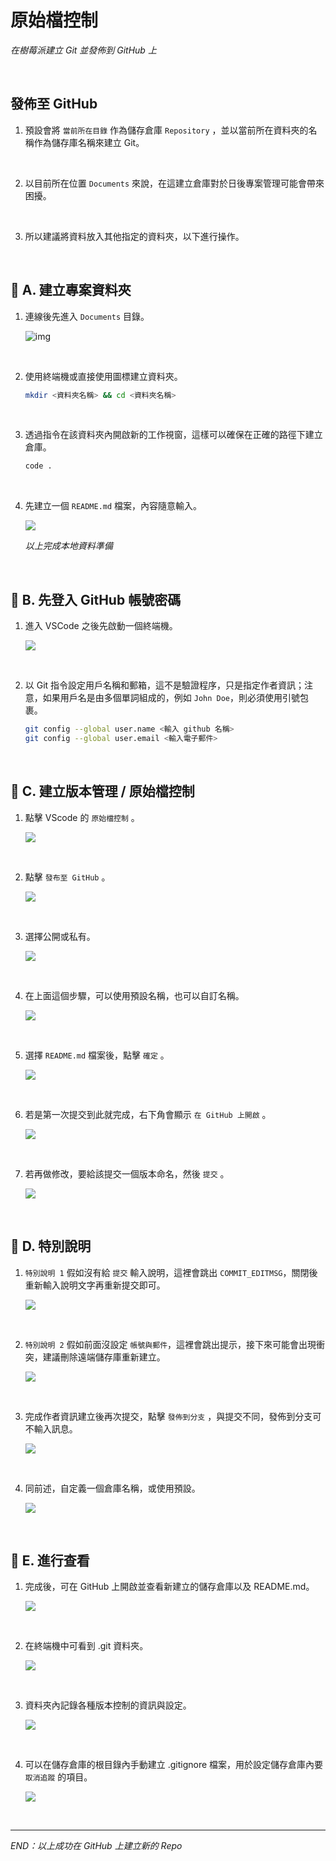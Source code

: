 # 原始檔控制

_在樹莓派建立 Git 並發佈到 GitHub 上_

<br>

## 發佈至 GitHub

1. 預設會將 `當前所在目錄` 作為儲存倉庫 `Repository` ，並以當前所在資料夾的名稱作為儲存庫名稱來建立 Git。

<br>

2. 以目前所在位置 `Documents` 來說，在這建立倉庫對於日後專案管理可能會帶來困擾。

<br>

3. 所以建議將資料放入其他指定的資料夾，以下進行操作。

<br>

## 📌 A. 建立專案資料夾

1. 連線後先進入 `Documents` 目錄。

   ![img](images/img_11.png)

<br>

2. 使用終端機或直接使用圖標建立資料夾。

   ```bash
   mkdir <資料夾名稱> && cd <資料夾名稱>
   ```

<br>

3. 透過指令在該資料夾內開啟新的工作視窗，這樣可以確保在正確的路徑下建立倉庫。

   ```bash
   code .
   ```

<br>

4. 先建立一個 `README.md` 檔案，內容隨意輸入。

   ![](images/img_12.png)

   _以上完成本地資料準備_

<br>

## 📌 B. 先登入 GitHub 帳號密碼

1. 進入 VSCode 之後先啟動一個終端機。

   ![](images/img_21.png)

<br>

2. 以 Git 指令設定用戶名稱和郵箱，這不是驗證程序，只是指定作者資訊；注意，如果用戶名是由多個單詞組成的，例如 `John Doe`，則必須使用引號包裹。

   ```bash
   git config --global user.name <輸入 github 名稱>
   git config --global user.email <輸入電子郵件>
   ```

<br>

## 📌 C. 建立版本管理 / 原始檔控制

1. 點擊 VScode 的 `原始檔控制` 。

   ![](images/img_13.png)

<br>

2. 點擊 `發布至 GitHub` 。
   
   ![](images/img_14.png)

<br>

3. 選擇公開或私有。

   ![](images/img_16.png)

<br>

4. 在上面這個步驟，可以使用預設名稱，也可以自訂名稱。

   ![](images/img_15.png)

<br>

5. 選擇 `README.md` 檔案後，點擊 `確定` 。

   ![](images/img_17.png)

<br>

6. 若是第一次提交到此就完成，右下角會顯示 `在 GitHub 上開啟` 。

   ![](images/img_62.png)

<br>

7. 若再做修改，要給該提交一個版本命名，然後 `提交` 。

   ![](images/img_18.png)

<br>

## 📌 D. 特別說明

1. `特別說明 1` 假如沒有給 `提交` 輸入說明，這裡會跳出 `COMMIT_EDITMSG`，關閉後重新輸入說明文字再重新提交即可。

   ![](images/img_63.png)

<br>

2. `特別說明 2` 假如前面沒設定 `帳號與郵件`，這裡會跳出提示，接下來可能會出現衝突，建議刪除遠端儲存庫重新建立。

   ![](images/img_19.png)

<br>

3. 完成作者資訊建立後再次提交，點擊 `發佈到分支` ，與提交不同，發佈到分支可不輸入訊息。

   ![](images/img_20.png)

<br>

4. 同前述，自定義一個倉庫名稱，或使用預設。

   ![](images/img_16.png)

<br>

## 📌 E. 進行查看


1. 完成後，可在 GitHub 上開啟並查看新建立的儲存倉庫以及 README.md。

   ![](images/img_22.png)

<br>

2. 在終端機中可看到 .git 資料夾。

   ![](images/img_23.png)

<br>

3. 資料夾內記錄各種版本控制的資訊與設定。

   ![](images/img_64.png)

<br>

4. 可以在儲存倉庫的根目錄內手動建立 .gitignore 檔案，用於設定儲存倉庫內要 `取消追蹤` 的項目。

   ![](images/img_24.png)

<br>

___

_END：以上成功在 GitHub 上建立新的 Repo_
